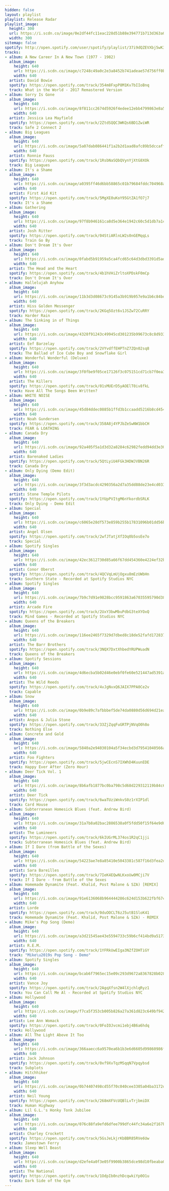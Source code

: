 ```yaml
---
hidden: false
layout: playlist
playlist: Release Radar
playlist_image:
  height: 300
  url: https://i.scdn.co/image/0e2df44fc11eac228d51b88e394771b713d363a0
  width: 300
sitemap: false
spotify: http://open.spotify.com/user/spotify/playlist/37i9dQZEVXbj5wK3kKnhyL
tracks:
- album: A New Career In A New Town (1977 - 1982)
  album_image:
    height: 640
    url: https://i.scdn.co/image/c7248c49a0c2e3a8452b741adeae57d756ff0be3
    width: 640
  artist: David Bowie
  spotify: https://open.spotify.com/track/354m8FxpP8M1Kv7bIIoBnq
  track: What in the World - 2017 Remastered Version
- album: Sorry Is Gone
  album_image:
    height: 640
    url: https://i.scdn.co/image/8f811cc2674d5926f4edee12ebb4799863e8a514
    width: 640
  artist: Jessica Lea Mayfield
  spotify: https://open.spotify.com/track/2ZtdSQQC3WKQs6BD1ZwiWR
  track: Safe 2 Connect 2
- album: Big Leagues
  album_image:
    height: 640
    url: https://i.scdn.co/image/5a07dab086441f1a2b2d1aad8afc89b5dccaff66
    width: 640
  artist: Ronnie Fauss
  spotify: https://open.spotify.com/track/1RsbNaSQbQVynYjXtG8XOk
  track: Big Leagues
- album: It's a Shame
  album_image:
    height: 640
    url: https://i.scdn.co/image/a0395ff46d6bb58865c01b79684fddc704968a3a
    width: 640
  artist: First Aid Kit
  spotify: https://open.spotify.com/track/5MgXE0uKoY95GtZA1fO7j7
  track: It's a Shame
- album: Gathering
  album_image:
    height: 640
    url: https://i.scdn.co/image/97f8b946161ca8d5e364e1942c60c5d1db7a1c59
    width: 640
  artist: Josh Ritter
  spotify: https://open.spotify.com/track/04StiARlnLW2s0nGEMqqLs
  track: Train Go By
- album: Don't Dream It's Over
  album_image:
    height: 640
    url: https://i.scdn.co/image/0fabd5b91959a5ca4fcd65c64d3dbd3391d5adea
    width: 640
  artist: The Head and the Heart
  spotify: https://open.spotify.com/track/4b1hVHiZrltoXPDskF0mCp
  track: Don't Dream It's Over
- album: Hallelujah Anyhow
  album_image:
    height: 640
    url: https://i.scdn.co/image/11b3d3d08673c9145a3b919b957e9a1b6c84bdd5
    width: 640
  artist: Hiss Golden Messenger
  spotify: https://open.spotify.com/track/2KGq5Ozt6v1JSZw72CuRRY
  track: Harder Rain
- album: The Sinking in of Things
  album_image:
    height: 640
    url: https://i.scdn.co/image/4328f91243c49945cd301235b99673c8c8d9332a
    width: 640
  artist: Eef Barzelay
  spotify: https://open.spotify.com/track/2VYvdffEHPTnZ7ZQn02sq8
  track: The Ballad of Ice Cube Boy and Snowflake Girl
- album: Wonderful Wonderful (Deluxe)
  album_image:
    height: 640
    url: https://i.scdn.co/image/3f0fbe9f05ce17126f3c075151cd71cb7f0ea344
    width: 640
  artist: The Killers
  spotify: https://open.spotify.com/track/01sMUErD5yAOElT0iv8fkL
  track: Have All The Songs Been Written?
- album: WHITE NOISE
  album_image:
    height: 640
    url: https://i.scdn.co/image/45d84ddec0885b1ffd3b1ccaadd5216b8cd45434
    width: 640
  artist: Noah Gundersen
  spotify: https://open.spotify.com/track/358A8j4YPJbZeSwNW1bbCH
  track: FEAR & LOATHING
- album: Canada Dry
  album_image:
    height: 640
    url: https://i.scdn.co/image/92a405f5a1d3d32a8284c62982fedd94dd3e3081
    width: 640
  artist: Barenaked Ladies
  spotify: https://open.spotify.com/track/5QtLyiU4FGk3HDWJVBN26R
  track: Canada Dry
- album: Only Dying (Demo Edit)
  album_image:
    height: 640
    url: https://i.scdn.co/image/3f3d3acdc4290356a2d7a35dd88de23e4cd03303
    width: 640
  artist: Stone Temple Pilots
  spotify: https://open.spotify.com/track/1YUpPVItgM6nYkordbSRLK
  track: Only Dying - Demo Edit
- album: Special
  album_image:
    height: 640
    url: https://i.scdn.co/image/c6065e28df573e859b255b17831096b01dd56b62
    width: 640
  artist: Angel Olsen
  spotify: https://open.spotify.com/track/2wfJTatjXfIOq0b5osEe7o
  track: Special
- album: Spotify Singles
  album_image:
    height: 640
    url: https://i.scdn.co/image/42ec3612730d85a66f67dd454360e4224ef32b59
    width: 640
  artist: Conor Oberst
  spotify: https://open.spotify.com/track/4QCVqLmUjOgxu8mEzUWbHn
  track: Southern State - Recorded at Spotify Studios NYC
- album: Spotify Singles
  album_image:
    height: 640
    url: https://i.scdn.co/image/7b9c7d91e9828bcc9591863a67035595790d3842
    width: 640
  artist: Arcade Fire
  spotify: https://open.spotify.com/track/2UxY3bwMbuPdbG3teXYOxQ
  track: Mind Games - Recorded at Spotify Studios NYC
- album: Queens of the Breakers
  album_image:
    height: 640
    url: https://i.scdn.co/image/116ee2465f7329d7dbed8c18de52fafd17283709
    width: 640
  artist: The Barr Brothers
  spotify: https://open.spotify.com/track/3NQX7DxtXhbedYRUPWuadN
  track: Queens of the Breakers
- album: Spotify Sessions
  album_image:
    height: 640
    url: https://i.scdn.co/image/4d6ecba5b02d46e0ebf0fe60e521447ad5391aea
    width: 640
  artist: The Wild Reeds
  spotify: https://open.spotify.com/track/4vJgNvxQ6JAIX7PPA0Ce2v
  track: Capable
- album: Snow
  album_image:
    height: 640
    url: https://i.scdn.co/image/0b9e89c7afbbbef5de74da0880d56d694d21ea6c
    width: 640
  artist: Angus & Julia Stone
  spotify: https://open.spotify.com/track/33ZjZqqFuGRTPjNVqO0h8o
  track: Nothing Else
- album: Concrete and Gold
  album_image:
    height: 640
    url: https://i.scdn.co/image/5840a2e94030104a5f34ecbd3d79541040566a97
    width: 640
  artist: Foo Fighters
  spotify: https://open.spotify.com/track/5jwCEcnS7IXWhD4KuunEDE
  track: Happy Ever After (Zero Hour)
- album: Deer Tick Vol. 1
  album_image:
    height: 640
    url: https://i.scdn.co/image/8b6afb1877bc0ba798c5d68d229312119b84c6cb
    width: 640
  artist: Deer Tick
  spotify: https://open.spotify.com/track/6waTUziWnkvS0z1rXIP1dl
  track: Card House
- album: Subterranean Homesick Blues (feat. Andrew Bird)
  album_image:
    height: 640
    url: https://i.scdn.co/image/31a7b8a02bac2886538a0f5fdd50f15f64e9d068
    width: 640
  artist: The Lumineers
  spotify: https://open.spotify.com/track/6kIUGrML374os1R2qC1jji
  track: Subterranean Homesick Blues (feat. Andrew Bird)
- album: If I Dare (from Battle of the Sexes)
  album_image:
    height: 640
    url: https://i.scdn.co/image/54223ae7e8a85410e5043381c587f16d3fea2dcb
    width: 640
  artist: Sara Bareilles
  spotify: https://open.spotify.com/track/7IeK4EQwNLKxoUw0MCji7V
  track: If I Dare - from Battle of the Sexes
- album: Homemade Dynamite (Feat. Khalid, Post Malone & SZA) [REMIX]
  album_image:
    height: 640
    url: https://i.scdn.co/image/91e6136068b964444286c624d153b622fbf67c17
    width: 640
  artist: Lorde
  spotify: https://open.spotify.com/track/0duOOCLT6zJ5utB1SloK41
  track: Homemade Dynamite (Feat. Khalid, Post Malone & SZA) - REMIX
- album: Mike's Pop Song (Demo)
  album_image:
    height: 640
    url: https://i.scdn.co/image/a3d21545ae43e5594733c59b6cf414bd9a5173c4
    width: 640
  artist: R.E.M.
  spotify: https://open.spotify.com/track/1YFRkUwEIga3NZfZOHTiGY
  track: "Mike\u2019s Pop Song - Demo"
- album: Spotify Singles
  album_image:
    height: 640
    url: https://i.scdn.co/image/bcab6f7965ec15e09c293d9672a8367828b02851
    width: 640
  artist: Vance Joy
  spotify: https://open.spotify.com/track/2AgqXfsn2W4lXjchlqRyz1
  track: You Can Call Me Al - Recorded at Spotify Studios NYC
- album: Hollywood
  album_image:
    height: 640
    url: https://i.scdn.co/image/f7ca5f353cb005b826a27a361d823c649bf94249
    width: 640
  artist: Lee Ann Womack
  spotify: https://open.spotify.com/track/0FoIOJvcmi1ebj4B6a6hdq
  track: Hollywood
- album: All The Light Above It Too
  album_image:
    height: 640
    url: https://i.scdn.co/image/366aaecc6a9570ea6b1b3e6d6605d99860986f05
    width: 640
  artist: Jack Johnson
  spotify: https://open.spotify.com/track/0xf9XvTqzMSqqN7Vpqybsd
  track: Subplots
- album: Hitchhiker
  album_image:
    height: 640
    url: https://i.scdn.co/image/0b74407498cd55f70c040cee3305a04ba3172de9
    width: 640
  artist: Neil Young
  spotify: https://open.spotify.com/track/268mXFVcUQBlLvTrjbmiDX
  track: Human Highway
- album: Lil G.L.'s Honky Tonk Jubilee
  album_image:
    height: 640
    url: https://i.scdn.co/image/076c88fa9efd6dfee799dfc44fc34a6e2f167bb7
    width: 640
  artist: Charley Crockett
  spotify: https://open.spotify.com/track/5GsJeLkjrKbBBR85RVe6Uw
  track: Jamestown Ferry
- album: Sleep Well Beast
  album_image:
    height: 640
    url: https://i.scdn.co/image/d2efe4a0f3e05f9900b3865dce98d10fbeaba0b7
    width: 640
  artist: The National
  spotify: https://open.spotify.com/track/1OdpIb0nzhDcqwkiYp0O1u
  track: Dark Side of the Gym
---
```

